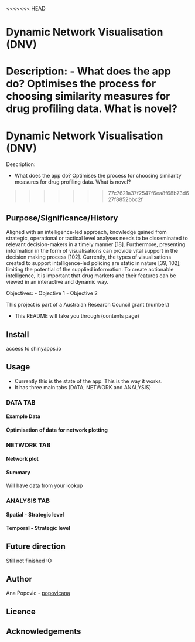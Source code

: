 <<<<<<< HEAD

# Dynamic Network Visualisation (DNV)

Description: - What does the app do? Optimises the process for choosing
similarity measures for drug profiling data. What is novel?
=======
# Dynamic Network Visualisation (DNV)
Description:
- What does the app do? Optimises the process for choosing similarity measures for drug profiling data. What is novel?
>>>>>>> 77c7621a37f2547f6ea8f68b73d627f8852bbc2f

## Purpose/Significance/History

Aligned with an intelligence-led approach, knowledge gained from
strategic, operational or tactical level analyses needs to be
disseminated to relevant decision-makers in a timely manner \[18\].
Furthermore, presenting information in the form of visualisations can
provide vital support in the decision making process \[102\]. Currently,
the types of visualisations created to support intelligence-led policing
are static in nature \[39, 102\]; limiting the potential of the supplied
information. To create actionable intelligence, it is important that
drug markets and their features can be viewed in an interactive and
dynamic way.

Objectives: - Objective 1 - Objective 2

This project is part of a Austraian Research Council grant (number.)

  - This README will take you through (contents page)

## Install

access to shinyapps.io

## Usage

  - Currently this is the state of the app. This is the way it works.
  - It has three main tabs (DATA, NETWORK and ANALYSIS)

### DATA TAB

#### Example Data

#### Optimisation of data for network plotting

### NETWORK TAB

#### Network plot

#### Summary

Will have data from your lookup

### ANALYSIS TAB

#### Spatial - Strategic level

#### Temporal - Strategic level

## Future direction

Still not finished :O

## Author

Ana Popovic - [popovicana](https://github.com/PopovicAna)

## Licence

## Acknowledgements
